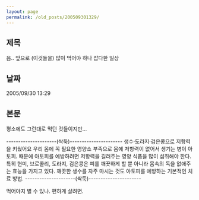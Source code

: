 ```yaml
---
layout: page
permalink: /old_posts/200509301329/
---
```


## 제목
음.. 앞으로 (이것들을) 많이 먹어야 하나 잡다한 일상

## 날짜
2005/09/30 13:29

## 본문

평소에도 그런대로 먹던 것들이지만...







---------------------(싹둑)----------------------
생수·도라지·검은콩으로 저항력을 키웠어요 
우리 몸에 꼭 필요한 영양소 부족으로 몸에 저항력이 없어서 생기는 병이 아토피. 때문에 아토피를 예방하려면 저항력을 길러주는 영양 식품을 많이 섭취해야 한다. 
특히 현미, 브로콜리, 도라지, 검은콩은 피를 깨끗하게 할 뿐 
아니라 몸속의 독을 없애주는 효능을 가지고 있다. 깨끗한 생수를 자주 마시는 것도 아토피를 예방하는 기본적인 치료 방법. 
---------------------(싹둑)----------------------

먹어야지 별 수 있나. 편하게 살려면.